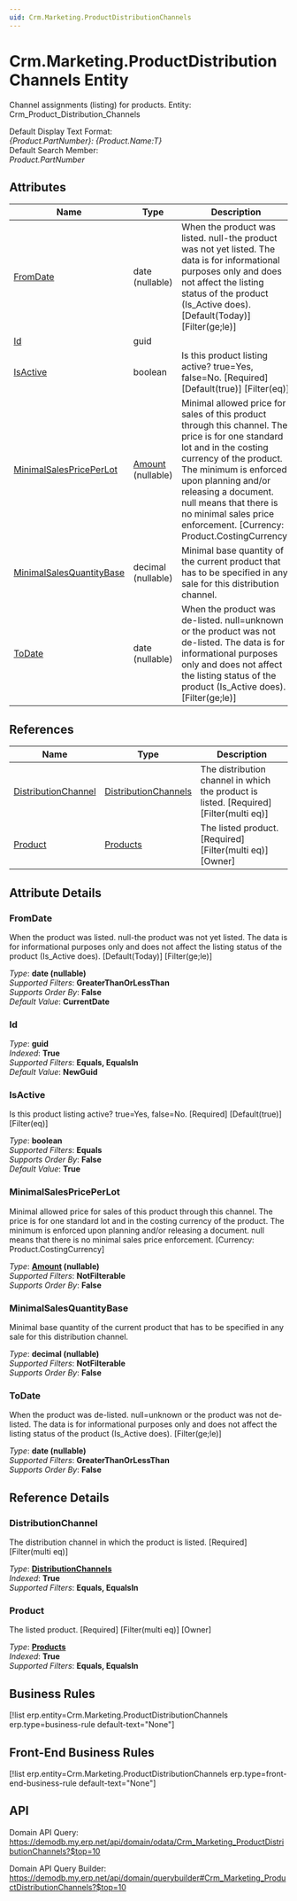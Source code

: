 ```yaml
---
uid: Crm.Marketing.ProductDistributionChannels
---
```

# Crm.Marketing.ProductDistributionChannels Entity

Channel assignments (listing) for products. Entity: Crm_Product_Distribution_Channels

Default Display Text Format:  
_{Product.PartNumber}: {Product.Name:T}_  
Default Search Member:  
_Product.PartNumber_  

## Attributes

| Name | Type | Description |
| ---- | ---- | --- |
| [FromDate](Crm.Marketing.ProductDistributionChannels.md#fromdate) | date (nullable) | When the product was listed. null-the product was not yet listed. The data is for informational purposes only and does not affect the listing status of the product (Is_Active does). [Default(Today)] [Filter(ge;le)] 
| [Id](Crm.Marketing.ProductDistributionChannels.md#id) | guid |  
| [IsActive](Crm.Marketing.ProductDistributionChannels.md#isactive) | boolean | Is this product listing active? true=Yes, false=No. [Required] [Default(true)] [Filter(eq)] 
| [MinimalSalesPricePerLot](Crm.Marketing.ProductDistributionChannels.md#minimalsalespriceperlot) | [Amount](../data-types.md#amount) (nullable) | Minimal allowed price for sales of this product through this channel. The price is for one standard lot and in the costing currency of the product. The minimum is enforced upon planning and/or releasing a document. null means that there is no minimal sales price enforcement. [Currency: Product.CostingCurrency] 
| [MinimalSalesQuantityBase](Crm.Marketing.ProductDistributionChannels.md#minimalsalesquantitybase) | decimal (nullable) | Minimal base quantity of the current product that has to be specified in any sale for this distribution channel. 
| [ToDate](Crm.Marketing.ProductDistributionChannels.md#todate) | date (nullable) | When the product was de-listed. null=unknown or the product was not de-listed. The data is for informational purposes only and does not affect the listing status of the product (Is_Active does). [Filter(ge;le)] 

## References

| Name | Type | Description |
| ---- | ---- | --- |
| [DistributionChannel](Crm.Marketing.ProductDistributionChannels.md#distributionchannel) | [DistributionChannels](Crm.Marketing.DistributionChannels.md) | The distribution channel in which the product is listed. [Required] [Filter(multi eq)] |
| [Product](Crm.Marketing.ProductDistributionChannels.md#product) | [Products](General.Products.Products.md) | The listed product. [Required] [Filter(multi eq)] [Owner] |


## Attribute Details

### FromDate

When the product was listed. null-the product was not yet listed. The data is for informational purposes only and does not affect the listing status of the product (Is_Active does). [Default(Today)] [Filter(ge;le)]

_Type_: **date (nullable)**  
_Supported Filters_: **GreaterThanOrLessThan**  
_Supports Order By_: **False**  
_Default Value_: **CurrentDate**  

### Id

_Type_: **guid**  
_Indexed_: **True**  
_Supported Filters_: **Equals, EqualsIn**  
_Default Value_: **NewGuid**  

### IsActive

Is this product listing active? true=Yes, false=No. [Required] [Default(true)] [Filter(eq)]

_Type_: **boolean**  
_Supported Filters_: **Equals**  
_Supports Order By_: **False**  
_Default Value_: **True**  

### MinimalSalesPricePerLot

Minimal allowed price for sales of this product through this channel. The price is for one standard lot and in the costing currency of the product. The minimum is enforced upon planning and/or releasing a document. null means that there is no minimal sales price enforcement. [Currency: Product.CostingCurrency]

_Type_: **[Amount](../data-types.md#amount) (nullable)**  
_Supported Filters_: **NotFilterable**  
_Supports Order By_: **False**  

### MinimalSalesQuantityBase

Minimal base quantity of the current product that has to be specified in any sale for this distribution channel.

_Type_: **decimal (nullable)**  
_Supported Filters_: **NotFilterable**  
_Supports Order By_: **False**  

### ToDate

When the product was de-listed. null=unknown or the product was not de-listed. The data is for informational purposes only and does not affect the listing status of the product (Is_Active does). [Filter(ge;le)]

_Type_: **date (nullable)**  
_Supported Filters_: **GreaterThanOrLessThan**  
_Supports Order By_: **False**  


## Reference Details

### DistributionChannel

The distribution channel in which the product is listed. [Required] [Filter(multi eq)]

_Type_: **[DistributionChannels](Crm.Marketing.DistributionChannels.md)**  
_Indexed_: **True**  
_Supported Filters_: **Equals, EqualsIn**  

### Product

The listed product. [Required] [Filter(multi eq)] [Owner]

_Type_: **[Products](General.Products.Products.md)**  
_Indexed_: **True**  
_Supported Filters_: **Equals, EqualsIn**  



## Business Rules

[!list erp.entity=Crm.Marketing.ProductDistributionChannels erp.type=business-rule default-text="None"]

## Front-End Business Rules

[!list erp.entity=Crm.Marketing.ProductDistributionChannels erp.type=front-end-business-rule default-text="None"]

## API

Domain API Query:
<https://demodb.my.erp.net/api/domain/odata/Crm_Marketing_ProductDistributionChannels?$top=10>

Domain API Query Builder:
<https://demodb.my.erp.net/api/domain/querybuilder#Crm_Marketing_ProductDistributionChannels?$top=10>

